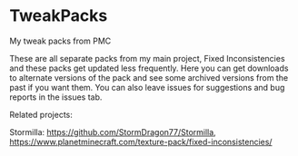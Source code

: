 # TweakPacks
My tweak packs from PMC

These are all separate packs from my main project, Fixed Inconsistencies and these packs get updated less frequently. Here you can get downloads to alternate versions of the pack and see some archived versions from the past if you want them. You can also leave issues for suggestions and bug reports in the issues tab.

Related projects: 

Stormilla: https://github.com/StormDragon77/Stormilla, https://www.planetminecraft.com/texture-pack/fixed-inconsistencies/
